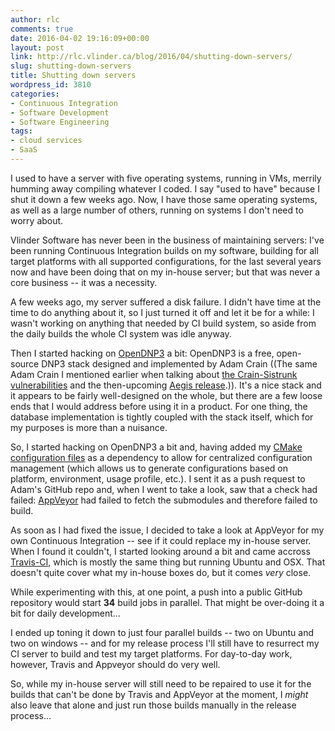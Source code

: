 ```yaml
---
author: rlc
comments: true
date: 2016-04-02 19:16:09+00:00
layout: post
link: http://rlc.vlinder.ca/blog/2016/04/shutting-down-servers/
slug: shutting-down-servers
title: Shutting down servers
wordpress_id: 3810
categories:
- Continuous Integration
- Software Development
- Software Engineering
tags:
- cloud services
- SaaS
---
```


I used to have a server with five operating systems, running in VMs, merrily humming away compiling whatever I coded. I say "used to have" because I shut it down a few weeks ago. Now, I have those same operating systems, as well as a large number of others, running on systems I don't need to worry about.
<!--more-->
Vlinder Software has never been in the business of maintaining servers: I've been running Continuous Integration builds on my software, building for all target platforms with all supported configurations, for the last several years now and have been doing that on my in-house server; but that was never a core business -- it was a necessity.

A few weeks ago, my server suffered a disk failure. I didn't have time at the time to do anything about it, so I just turned it off and let it be for a while: I wasn't working on anything that needed by CI build system, so aside from the daily builds the whole CI system was idle anyway.

Then I started hacking on [OpenDNP3](https://www.automatak.com/opendnp3/) a bit: OpenDNP3 is a free, open-source DNP3 stack designed and implemented by Adam Crain ((The same Adam Crain I mentioned earlier when talking about [the Crain-Sistrunk vulnerabilities](http://rlc.vlinder.ca/blog/2014/01/the-crain-sistrunk-vulnerabilities/) and the then-upcoming [Aegis release](http://rlc.vlinder.ca/blog/2014/03/what-the-industry-should-do-with-the-upcoming-aegis-release/).)). It's a nice stack and it appears to be fairly well-designed on the whole, but there are a few loose ends that I would address before using it in a product. For one thing, the database implementation is tightly coupled with the stack itself, which for my purposes is more than a nuisance.

So, I started hacking on OpenDNP3 a bit and, having added my [CMake configuration files](https://github.com/VlinderSoftware/cmake) as a dependency to allow for centralized configuration management (which allows us to generate configurations based on platform, environment, usage profile, etc.). I sent it as a push request to Adam's GitHub repo and, when I went to take a look, saw that a check had failed: [AppVeyor](https://appveyor.com) had failed to fetch the submodules and therefore failed to build.

As soon as I had fixed the issue, I decided to take a look at AppVeyor for my own Continuous Integration -- see if it could replace my in-house server. When I found it couldn't, I started looking around a bit and came accross [Travis-CI](https://travis-ci.org), which is mostly the same thing but running Ubuntu and OSX. That doesn't quite cover what my in-house boxes do, but it comes _very_ close.

While experimenting with this, at one point, a push into a public GitHub repository would start **34** build jobs in parallel. That might be over-doing it a bit for daily development...

I ended up toning it down to just four parallel builds -- two on Ubuntu and two on windows -- and for my release process I'll still have to resurrect my CI server to build and test my target platforms. For day-to-day work, however, Travis and Appveyor should do very well.

So, while my in-house server will still need to be repaired to use it for the builds that can't be done by Travis and AppVeyor at the moment, I _might_ also leave that alone and just run those builds manually in the release process...
